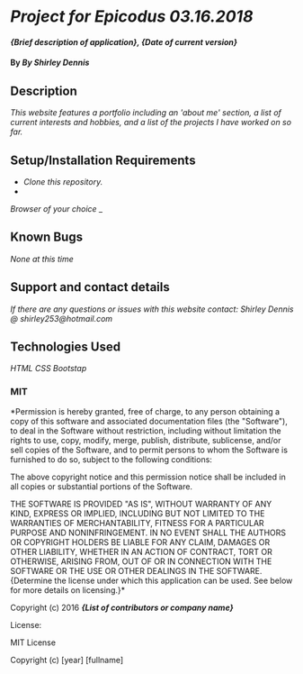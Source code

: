 # _Project for Epicodus 03.16.2018_

#### _{Brief description of application}, {Date of current version}_

#### By _**By Shirley Dennis**_

## Description

_This website features a portfolio including an 'about me' section, a list of
current interests and hobbies, and a list of the projects I have worked on so far._

## Setup/Installation Requirements

* _Clone this repository._
*

_Browser of your choice_
_

## Known Bugs

_None at this time_

## Support and contact details

_If there are any questions or issues with this website contact: Shirley Dennis @ shirley253@hotmail.com_

## Technologies Used

_HTML CSS Bootstap_

### MIT

*Permission is hereby granted, free of charge, to any person obtaining a copy of this software and associated documentation files (the "Software"), to deal in the Software without restriction, including without limitation the rights to use, copy, modify, merge, publish, distribute, sublicense, and/or sell copies of the Software, and to permit persons to whom the Software is furnished to do so, subject to the following conditions:

The above copyright notice and this permission notice shall be included in all copies or substantial portions of the Software.

THE SOFTWARE IS PROVIDED "AS IS", WITHOUT WARRANTY OF ANY KIND, EXPRESS OR IMPLIED, INCLUDING BUT NOT LIMITED TO THE WARRANTIES OF MERCHANTABILITY, FITNESS FOR A PARTICULAR PURPOSE AND NONINFRINGEMENT. IN NO EVENT SHALL THE AUTHORS OR COPYRIGHT HOLDERS BE LIABLE FOR ANY CLAIM, DAMAGES OR OTHER LIABILITY, WHETHER IN AN ACTION OF CONTRACT, TORT OR OTHERWISE, ARISING FROM, OUT OF OR IN CONNECTION WITH THE SOFTWARE OR THE USE OR OTHER DEALINGS IN THE SOFTWARE.{Determine the license under which this application can be used.  See below for more details on licensing.}*

Copyright (c) 2016 **_{List of contributors or company name}_**

















License:

MIT License

Copyright (c) [year] [fullname]
